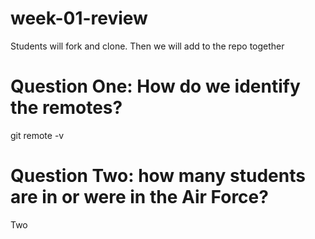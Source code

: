 # week-01-review
Students will fork and clone. Then we will add to the repo together

# Question One: How do we identify the remotes?
git remote -v

# Question Two: how many students are in or were in the Air Force?
Two